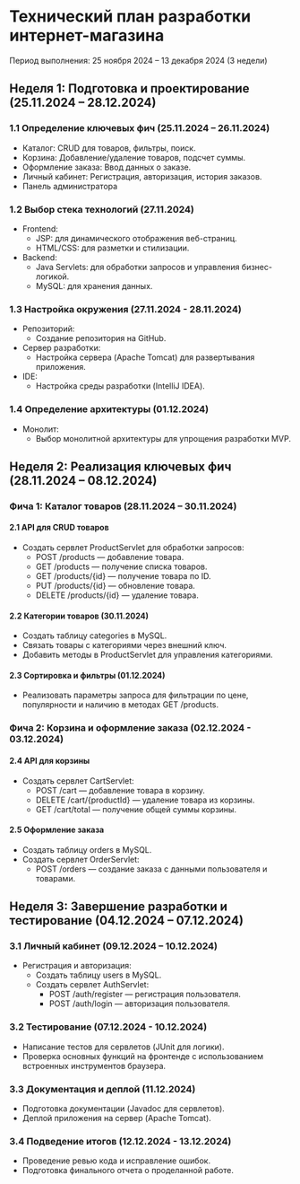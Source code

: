 # Технический план разработки интернет-магазина

Период выполнения: 25 ноября 2024 – 13 декабря 2024 (3 недели)

## Неделя 1: Подготовка и проектирование (25.11.2024 – 28.12.2024)

### 1.1 Определение ключевых фич (25.11.2024 – 26.11.2024)
- Каталог: CRUD для товаров, фильтры, поиск.
- Корзина: Добавление/удаление товаров, подсчет суммы.
- Оформление заказа: Ввод данных о заказе.
- Личный кабинет: Регистрация, авторизация, история заказов.
- Панель администратора

### 1.2 Выбор стека технологий (27.11.2024)
- Frontend:
    - JSP: для динамического отображения веб-страниц.
    - HTML/CSS: для разметки и стилизации.
- Backend:
    - Java Servlets: для обработки запросов и управления бизнес-логикой.
    - MySQL: для хранения данных.

### 1.3 Настройка окружения (27.11.2024 - 28.11.2024)
- Репозиторий:
    - Создание репозитория на GitHub.
- Сервер разработки:
    - Настройка сервера (Apache Tomcat) для развертывания приложения.
- IDE:
    - Настройка среды разработки (IntelliJ IDEA).

### 1.4 Определение архитектуры (01.12.2024)
- Монолит:
    - Выбор монолитной архитектуры для упрощения разработки MVP.

## Неделя 2: Реализация ключевых фич (28.11.2024 – 08.12.2024)

### Фича 1: Каталог товаров (28.11.2024 – 30.11.2024)

#### 2.1 API для CRUD товаров
- Создать сервлет ProductServlet для обработки запросов:
    - POST /products — добавление товара.
    - GET /products — получение списка товаров.
    - GET /products/{id} — получение товара по ID.
    - PUT /products/{id} — обновление товара.
    - DELETE /products/{id} — удаление товара.

#### 2.2 Категории товаров (30.11.2024)
- Создать таблицу categories в MySQL.
- Связать товары с категориями через внешний ключ.
- Добавить методы в ProductServlet для управления категориями.

#### 2.3 Сортировка и фильтры (01.12.2024)
- Реализовать параметры запроса для фильтрации по цене, популярности и наличию в методах GET /products.

### Фича 2: Корзина и оформление заказа (02.12.2024 - 03.12.2024)

#### 2.4 API для корзины
- Создать сервлет CartServlet:
    - POST /cart — добавление товара в корзину.
    - DELETE /cart/{productId} — удаление товара из корзины.
    - GET /cart/total — получение общей суммы корзины.

#### 2.5 Оформление заказа
- Создать таблицу orders в MySQL.
- Создать сервлет OrderServlet:
    - POST /orders — создание заказа с данными пользователя и товарами.

## Неделя 3: Завершение разработки и тестирование (04.12.2024 – 07.12.2024)

### 3.1 Личный кабинет (09.12.2024 – 10.12.2024)
- Регистрация и авторизация:
    - Создать таблицу users в MySQL.
    - Создать сервлет AuthServlet:
        - POST /auth/register — регистрация пользователя.
        - POST /auth/login — авторизация пользователя.

### 3.2 Тестирование (07.12.2024 - 10.12.2024)
- Написание тестов для сервлетов (JUnit для логики).
- Проверка основных функций на фронтенде с использованием встроенных инструментов браузера.

### 3.3 Документация и деплой (11.12.2024)
- Подготовка документации (Javadoc для сервлетов).
- Деплой приложения на сервер (Apache Tomcat).

### 3.4 Подведение итогов (12.12.2024 - 13.12.2024)
- Проведение ревью кода и исправление ошибок.
- Подготовка финального отчета о проделанной работе.